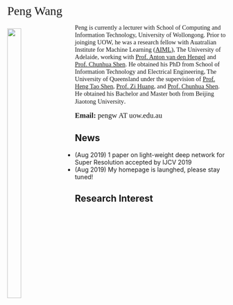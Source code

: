 <p><span style="font-size:200%;font-family:times;">Peng Wang</span></p>

<p><img style="float:left; padding-right: 30px; padding-top: 10px" src="https://www.dropbox.com/s/nmgcsheobkru8tj/webpage%20%282%29.jpg?dl=1" width="25%" height="40%"></p>
<p><span style="font-size:103%;font-family:times;text-align:center/left/right;">Peng is currently a lecturer with School of Computing and Information Technology, University of Wollongong. Prior to joinging UOW, he was a research fellow with Auatralian Institute for Machine Learning (<a href="https://www.adelaide.edu.au/aiml/">AIML</a>), The University of Adelaide, working with <a href="https://scholar.google.com/citations?user=nMGZ2ZQAAAAJ&hl=zh-CN">Prof. Anton van den Hengel</a> and <a href="https://cs.adelaide.edu.au/~chhshen/">Prof. Chunhua Shen</a>. He obtained his PhD from School of Information Technology and Electrical Engineering, The University of Queensland under the supervision of <a href="http://staff.itee.uq.edu.au/shenht/">Prof. Heng Tao Shen</a>, <a href="http://staff.itee.uq.edu.au/huang/">Prof. Zi Huang</a>, and <a href="https://cs.adelaide.edu.au/~chhshen/">Prof. Chunhua Shen</a>. He obtained his Bachelor and Master both from Beijing Jiaotong University</span>.</p>

<p><span style="font-size:120%;font-family:times"><b>Email:</b> pengw AT uow.edu.au</span></p>

## News
- (Aug 2019) 1 paper on light-weight deep network for Super Resolution accepted by IJCV 2019
- (Aug 2019) My homepage is launghed, please stay tuned!

## Research Interest

